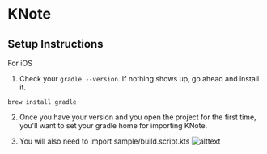 # KNote
## Setup Instructions
For iOS
1. Check your `gradle --version`.  If nothing shows up, go ahead and install it.
```
brew install gradle
```

2. Once you have your version and you open the project for the first time, you'll want to set your gradle home for importing KNote.

3. You will also need to import sample/build.script.kts
![alttext](https://i.imgur.com/YiFCupt.png)

